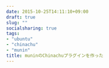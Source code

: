 ```yaml
---
date: 2015-10-25T14:11:10+09:00
draft: true
slug: ""
socialsharing: true
tags:
- "ubuntu"
- "chinachu"
- "munin"
title: muninのChinachuプラグインを作った
---
```


<!--more-->
